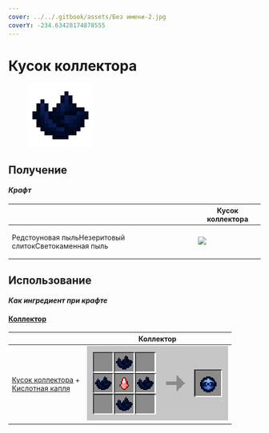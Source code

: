 ```yaml
---
cover: ../../.gitbook/assets/Без имени-2.jpg
coverY: -234.63428174878555
---
```


# Кусок коллектора

<figure><img src="../../.gitbook/assets/collector_fragments_128.png" alt=""><figcaption></figcaption></figure>

## Получение

#### _Крафт_

|                                                              |  Кусок коллектора                                   |
| ------------------------------------------------------------ | --------------------------------------------------- |
| <p>Редстоуновая пыльНезеритовый слитокСветокаменная пыль</p> | ![](../../.gitbook/assets/collector\_fragments.png) |

## Использование

#### _Как ингредиент при крафте_

#### [Коллектор](collector.md)

|                                                                                                         |  Коллектор                               |
| ------------------------------------------------------------------------------------------------------- | ---------------------------------------- |
| <p><a href="collector_fragments.md">Кусок коллектора</a> +<br><a href="acid.md">Кислотная капля</a></p> | ![](../../.gitbook/assets/collector.png) |

